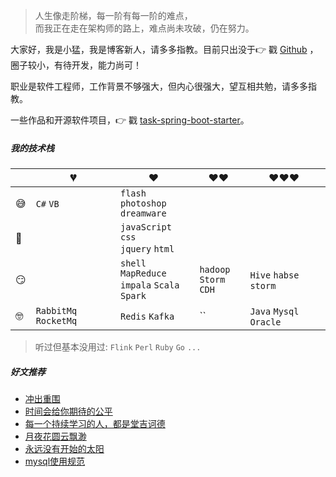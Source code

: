 > 人生像走阶梯，每一阶有每一阶的难点，  
> 而我正在走在架构师的路上，难点尚未攻破，仍在努力。

大家好，我是小猛，我是博客新人，请多多指教。目前只出没于👉 戳 [Github](https://github.com/vsautumn) ，圈子较小，有待开发，能力尚可！

职业是软件工程师，工作背景不够强大，但内心很强大，望互相共勉，请多多指教。

一些作品和开源软件项目，👉 戳 [task-spring-boot-starter](https://github.com/vsautumn/task-spring-boot-starter)。

##### 我的技术栈

|     | 💔️           | ❤️ ️                                          | ❤️❤️ ️                                          | ❤️❤️❤️ ️                                      |
| --- | ------------- | --------------------------------------------- | ----------------------------------------------- | --------------------------------------------- |
| 😅  | `C#` `VB`     | `flash` `photoshop` <br> `dreamware`             |                                              |                         |
| 🧐  |               | `javaScript` `css` <br> `jquery` `html`         |                                               |                        |
| 😏  |               | `shell` `MapReduce` <br> `impala` `Scala` <br> `Spark` | `hadoop` <br> `Storm` `CDH`  |    `Hive`   `habse`   `storm`       |
| 🤓  | `RabbitMq` `RocketMq` | `Redis`  `Kafka` <br>                    |  ``                                          | `Java` `Mysql`  `Oracle` |

> 听过但基本没用过: `Flink` `Perl` `Ruby` `Go` `...`

##### 好文推荐

- [冲出重围][1]
- [时间会给你期待的公平][2]
- [每一个持续学习的人，都是堂吉诃德][3]
- [月夜花圆云飘渺][4]
- [永远没有开始的太阳][5]
- [mysql使用规范][6]

[1]: http://www.meiwenjx.com/article/67875.html
[2]: http://www.meiwenjx.com/article/67872.html
[3]: http://www.meiwenjx.com/article/64629.html
[4]: https://www.jj59.com/jjart/299915.html
[5]: http://www.xuexila.com/lizhii/wenzhang/c18556.html
[6]: //49.234.110.86/2019/06/20/mysql使用规范/
